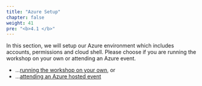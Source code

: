```yaml
---
title: "Azure Setup"
chapter: false
weight: 41
pre: "<b>4.1 </b>"
---
```


In this section, we will setup our Azure environment which includes accounts, permissions and cloud shell. Please choose if you are running the workshop on your own or attending an Azure event.

* ...[running the workshop on your own](/4_workshop_setup/41_azure_setup/413_self_paced_account.html), or
* ...[attending an Azure hosted event](/4_workshop_setup/41_azure_setup/412_azure_event_account.html)

